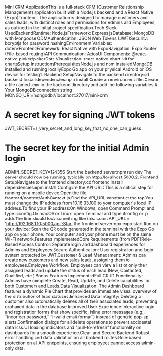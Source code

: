 Mini CRM ApplicationThis is a full-stack CRM (Customer Relationship Management) application built with a Node.js backend and a React Native (Expo) frontend. The application is designed to manage customers and sales leads, with distinct roles and permissions for Admins and Employees, as outlined in the initial project specification.Tech Stack UsedBackendRuntime: Node.jsFramework: Express.jsDatabase: MongoDB with Mongoose ODMAuthentication: JSON Web Tokens (JWT)Security: bcryptjs for password hashingEnvironment Variables: dotenvFrontendFramework: React Native with ExpoNavigation: Expo Router (File-based routing)API Communication: AxiosUI Components: @react-native-picker/pickerData Visualization: react-native-chart-kit for chartsSetup InstructionsPrerequisitesNode.js and npm installedMongoDB installed and running locallyExpo Go app on your physical Android or iOS device for testing1. Backend SetupNavigate to the backend directory:cd backend
Install dependencies:npm install
Create an environment file: Create a file named .env in the backend directory and add the following variables.# Your MongoDB connection string
MONGO_URI=mongodb://localhost:27017/mini-crm

# A secret key for signing JWT tokens
JWT_SECRET=a_very_secret_and_long_key_that_no_one_can_guess

# The secret key for the initial Admin login
ADMIN_SECRET_KEY=124356
Start the backend server:npm run dev
The server should now be running, typically on http://localhost:5000.2. Frontend SetupNavigate to the frontend directory:cd frontend
Install dependencies:npm install
Configure the API URL: This is a critical step for running on a mobile device.Open the file frontend/context/AuthContext.js.Find the API_URL constant at the top.You must change the IP address from 10.16.33.100 to your computer's local IP address.To find your IP address:On Windows, open Command Prompt and type ipconfig.On macOS or Linux, open Terminal and type ifconfig or ip addr.The line should look something like this: const API_URL = 'http://192.168.1.10:5000/api';Start the frontend server:npx expo start
Run on your device: Scan the QR code generated in the terminal with the Expo Go app on your phone. Your computer and your phone must be on the same Wi-Fi network.Features ImplementedCore Requirements (from PDF)Role-Based Access Control: Separate login and dashboard experiences for Admins and Employees.Secure Authentication: User registration and login system protected by JWT.Customer & Lead Management: Admins can create new customers and new sales leads, assigning them to employees.Employee Workflow: Employees can view a list of only their assigned leads and update the status of each lead (New, Contacted, Qualified, etc.).Bonus Features ImplementedFull CRUD Functionality: Admins have complete Create, Read, Update, and Delete capabilities for both Customers and Leads.Data Visualization: The Admin Dashboard features a dynamic Pie Chart that provides an immediate visual overview of the distribution of lead statuses.Enhanced Data Integrity: Deleting a customer also automatically deletes all of their associated leads, preventing orphaned data in the database.Improved User Experience:Interactive login and registration forms that show specific, inline error messages (e.g., "Incorrect password," "Invalid email format") instead of generic pop-up alerts.Confirmation dialogs for all delete operations to prevent accidental data loss.UI loading indicators and "pull-to-refresh" functionality on dashboards for a smooth experience.Clean and Secure Backend:Robust error handling and data validation on all backend routes.Role-based protection on all API endpoints, ensuring employees cannot access admin-only data.